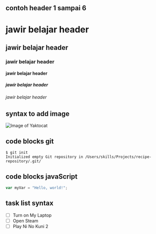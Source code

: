 ## contoh header 1 sampai 6

# jawir belajar header
## jawir belajar header
### jawir belajar header
#### jawir belajar header
##### jawir belajar header
###### jawir belajar header



## syntax to add image
![Image of Yaktocat](https://i.kym-cdn.com/photos/images/newsfeed/002/652/421/280.jpg)

## code blocks git
```
$ git init
Initialized empty Git repository in /Users/skills/Projects/recipe-repository/.git/
```

## code blocks javaScript
``` javascript
var myVar = "Hello, world!";
```

## task list syntax
- [ ] Turn on My Laptop
- [ ] Open Steam
- [ ] Play Ni No Kuni 2
